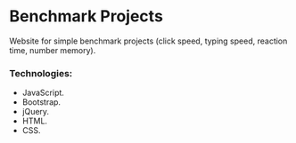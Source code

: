 # Benchmark Projects

Website for simple benchmark projects (click speed, typing speed, reaction time, number memory).

### Technologies:
- JavaScript.
- Bootstrap.
- jQuery.
- HTML.
- CSS.
